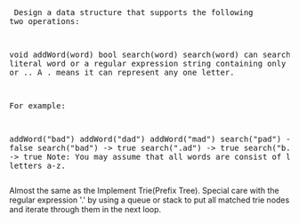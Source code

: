 <backquote><pre>
Design a data structure that supports the following two operations:

void addWord(word)
bool search(word)
search(word) can search a literal word or a regular expression string containing only letters a-z or .. A . means it can represent any one letter.

For example:

addWord("bad")
addWord("dad")
addWord("mad")
search("pad") -> false
search("bad") -> true
search(".ad") -> true
search("b..") -> true
Note:
You may assume that all words are consist of lowercase letters a-z.
</backquote></pre>

Almost the same as the Implement Trie(Prefix Tree). Special care with the regular expression '.' by using a queue or stack to put all matched trie nodes and iterate through them in the next loop.
